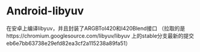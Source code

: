 # Android-libyuv
在安卓上编译libyuv，并且封装了ARGBToI420和I420Blend接口
（拉取的是https://chromium.googlesource.com/libyuv/libyuv 上的stable分支最新的提交eb6e7bb63738e29efd82ea3cf2a115238a89fa51）
